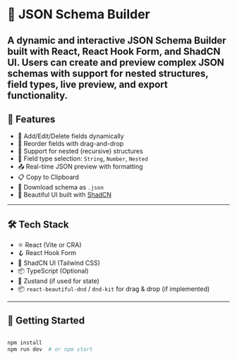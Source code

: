 # 🧩 JSON Schema Builder

A dynamic and interactive JSON Schema Builder built with **React**, **React Hook Form**, and **ShadCN UI**. Users can create and preview complex JSON schemas with support for nested structures, field types, live preview, and export functionality.
---

## 🚀 Features

- 🔧 Add/Edit/Delete fields dynamically
- 🔄 Reorder fields with drag-and-drop
- 🧩 Support for nested (recursive) structures
- 🎯 Field type selection: `String`, `Number`, `Nested`
- 📤 Real-time JSON preview with formatting
- 📋 Copy to Clipboard
- 📁 Download schema as `.json`
- 🧠 Beautiful UI built with [ShadCN](https://ui.shadcn.dev/)

---

## 🛠 Tech Stack

- ⚛️ React (Vite or CRA)
- 🪝 React Hook Form
- 💅 ShadCN UI (Tailwind CSS)
- 📦 TypeScript (Optional)
- 🧱 Zustand (if used for state)
- 📦 `react-beautiful-dnd` / `dnd-kit` for drag & drop (if implemented)

---

## 🔧 Getting Started

```bash

npm install
npm run dev  # or npm start

